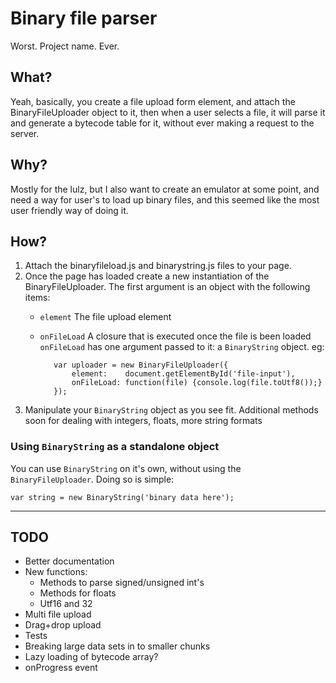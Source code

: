 # Binary file parser

Worst. Project name. Ever.

## What?

Yeah, basically, you create a file upload form element, and attach the BinaryFileUploader object to it, then when a user selects a file, it will parse it and generate a bytecode table for it, without ever making a request to the server.

## Why?

Mostly for the lulz, but I also want to create an emulator at some point, and need a way for user's to load up binary files, and this seemed like the most user friendly way of doing it.

## How?

1. Attach the binaryfileload.js and binarystring.js files to your page.
2. Once the page has loaded create a new instantiation of the BinaryFileUploader. The first argument is an object with the following items:
   * `element` The file upload element
   * `onFileLoad` A closure that is executed once the file is been loaded
   `onFileLoad` has one argument passed to it: a `BinaryString` object.
   eg:

            var uploader = new BinaryFileUploader({
                element:    document.getElementById('file-input'),
                onFileLoad: function(file) {console.log(file.toUtf8());}
            });


3. Manipulate your `BinaryString` object as you see fit. Additional methods soon for dealing with integers, floats, more string formats

### Using `BinaryString` as a standalone object

You can use `BinaryString` on it's own, without using the `BinaryFileUploader`. Doing so is simple:

    var string = new BinaryString('binary data here');

- - -

## TODO

* Better documentation
* New functions:
  * Methods to parse signed/unsigned int's
  * Methods for floats
  * Utf16 and 32
* Multi file upload
* Drag+drop upload
* Tests
* Breaking large data sets in to smaller chunks
* Lazy loading of bytecode array?
* onProgress event
